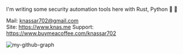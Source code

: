 I'm writing some security automation tools here with Rust, Python :crab: :snake:

Mail: knassar702@gmail.com \
Site: https://www.knas.me
Support: https://www.buymeacoffee.com/knassar702

<img src="https://activity-graph.herokuapp.com/graph?username=knassar702&bg_color=22272e&color=9BE8A8&line=9BE8A8&point=40C363&area=false&hide_border=true" alt="my-github-graph"></img>
